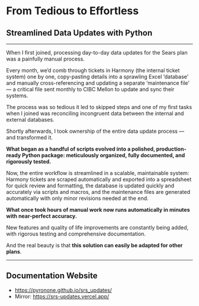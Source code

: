 # From Tedious to Effortless


<!-- ... -->

## Streamlined Data Updates with Python

------------------------------------------------------------------------

When I first joined, processing day-to-day data updates for the Sears
plan was a painfully manual process.

Every month, we’d comb through tickets in Harmony (the internal ticket
system) one by one, copy-pasting details into a sprawling Excel
‘database’ and manually cross-referencing and updating a separate
‘maintenance file’ — a critical file sent monthly to CIBC Mellon to
update and sync their systems.

The process was so tedious it led to skipped steps and one of my first
tasks when I joined was reconciling incongruent data between the
internal and external databases.

Shortly afterwards, I took ownership of the entire data update process —
and transformed it.

**What began as a handful of scripts evolved into a polished,
production-ready Python package: meticulously organized, fully
documented, and rigorously tested.**

Now, the entire workflow is streamlined in a scalable, maintainable
system: Harmony tickets are scraped automatically and exported into a
spreadsheet for quick review and formatting, the database is updated
quickly and accurately via scripts and macros, and the maintenance files
are generated automatically with only minor revisions needed at the end.

**What once took hours of manual work now runs automatically in minutes
with near-perfect accuracy.**

New features and quality of life improvements are constantly being
added, with rigorous testing and comprehensive documentation.

And the real beauty is that **this solution can easily be adapted for
other plans**.

------------------------------------------------------------------------

## Documentation Website

- https://pyronone.github.io/srs_updates/
- Mirror: https://srs-updates.vercel.app/ 
